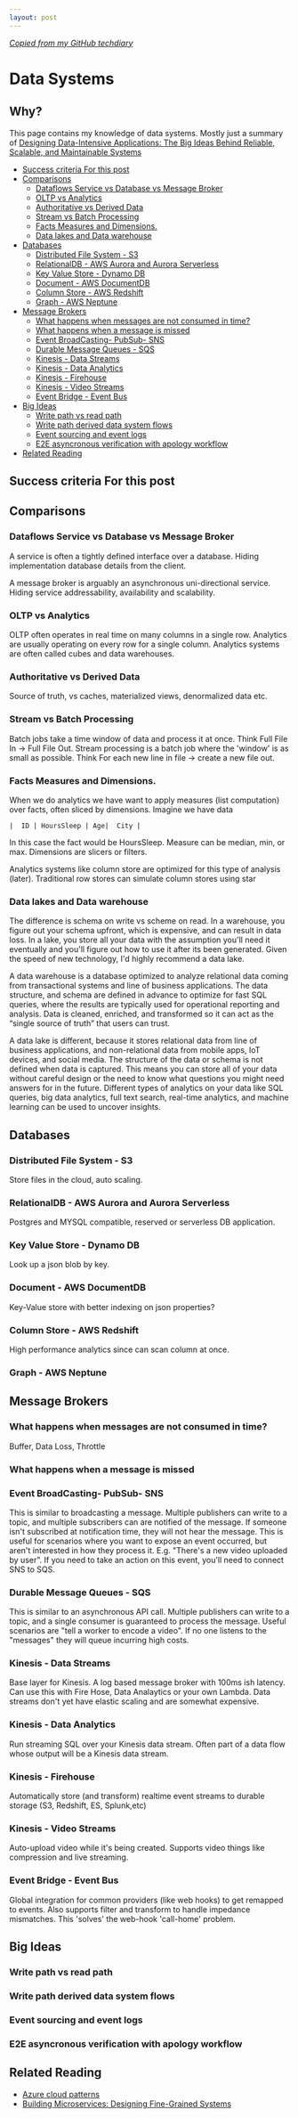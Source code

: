 ```yaml
---
layout: post
---
```


_[Copied from my GitHub techdiary](https://github.com/idvorkin/techdiary/blob/master/notes/data-systems.md)_

# Data Systems

## Why?

This page contains my knowledge of data systems. Mostly just a summary of [Designing Data-Intensive Applications: The Big Ideas Behind Reliable, Scalable, and Maintainable Systems](https://www.amazon.com/Designing-Data-Intensive-Applications-Reliable-Maintainable/dp/1449373321/ref=pd_lpo_sbs_14_t_0?_encoding=UTF8&psc=1&refRID=AZ1QGMVFB2K45MWY14X0)

<!-- prettier-ignore-start -->
<!-- vim-markdown-toc GFM -->

- [Success criteria For this post](#success-criteria-for-this-post)
- [Comparisons](#comparisons)
    - [Dataflows Service vs Database vs Message Broker](#dataflows-service-vs-database-vs-message-broker)
    - [OLTP vs Analytics](#oltp-vs-analytics)
    - [Authoritative vs Derived Data](#authoritative-vs-derived-data)
    - [Stream vs Batch Processing](#stream-vs-batch-processing)
    - [Facts Measures and Dimensions.](#facts-measures-and-dimensions)
    - [Data lakes and Data warehouse](#data-lakes-and-data-warehouse)
- [Databases](#databases)
    - [Distributed File System - S3](#distributed-file-system---s3)
    - [RelationalDB - AWS Aurora and Aurora Serverless](#relationaldb---aws-aurora-and-aurora-serverless)
    - [Key Value Store - Dynamo DB](#key-value-store---dynamo-db)
    - [Document - AWS DocumentDB](#document---aws-documentdb)
    - [Column Store - AWS Redshift](#column-store---aws-redshift)
    - [Graph  - AWS Neptune](#graph----aws-neptune)
- [Message Brokers](#message-brokers)
    - [What happens when messages are not consumed in time?](#what-happens-when-messages-are-not-consumed-in-time)
    - [What happens when a message is missed](#what-happens-when-a-message-is-missed)
    - [Event BroadCasting- PubSub- SNS](#event-broadcasting--pubsub--sns)
    - [Durable Message Queues - SQS](#durable-message-queues---sqs)
    - [Kinesis - Data Streams](#kinesis---data-streams)
    - [Kinesis - Data Analytics](#kinesis---data-analytics)
    - [Kinesis - Firehouse](#kinesis---firehouse)
    - [Kinesis - Video Streams](#kinesis---video-streams)
    - [Event Bridge - Event Bus](#event-bridge---event-bus)
- [Big Ideas](#big-ideas)
    - [Write path vs read path](#write-path-vs-read-path)
    - [Write path derived data system flows](#write-path-derived-data-system-flows)
    - [Event sourcing and event logs](#event-sourcing-and-event-logs)
    - [E2E asyncronous verification with apology workflow](#e2e-asyncronous-verification-with-apology-workflow)
- [Related Reading](#related-reading)

<!-- vim-markdown-toc -->
<!-- prettier-ignore-end -->

## Success criteria For this post

## Comparisons

### Dataflows Service vs Database vs Message Broker

A service is often a tightly defined interface over a database. Hiding implementation database details from the client.

A message broker is arguably an asynchronous uni-directional service. Hiding service addressability, availability and scalability.

### OLTP vs Analytics

OLTP often operates in real time on many columns in a single row. Analytics are usually operating on every row for a single column. Analytics systems are often called cubes and data warehouses.

### Authoritative vs Derived Data

Source of truth, vs caches, materialized views, denormalized data etc.

### Stream vs Batch Processing

Batch jobs take a time window of data and process it at once. Think Full File In -> Full File Out. Stream processing is a batch job where the 'window' is as small as possible. Think For each new line in file -> create a new file out.

### Facts Measures and Dimensions.

When we do analytics we have want to apply measures (list computation) over facts, often sliced by dimensions. Imagine we have data

    |  ID | HoursSleep | Age|  City |

In this case the fact would be HoursSleep. Measure can be median, min, or max. Dimensions are slicers or filters.

Analytics systems like column store are optimized for this type of analysis (later). Traditional row stores can simulate column stores using star

### Data lakes and Data warehouse

The difference is schema on write vs scheme on read. In a warehouse, you figure out your schema upfront, which is expensive, and can result in data loss. In a lake, you store all your data with the assumption you'll need it eventually and you'll figure out how to use it after its been generated. Given the speed of new technology, I'd highly recommend a data lake.

A data warehouse is a database optimized to analyze relational data coming from transactional systems and line of business applications. The data structure, and schema are defined in advance to optimize for fast SQL queries, where the results are typically used for operational reporting and analysis. Data is cleaned, enriched, and transformed so it can act as the “single source of truth” that users can trust.

A data lake is different, because it stores relational data from line of business applications, and non-relational data from mobile apps, IoT devices, and social media. The structure of the data or schema is not defined when data is captured. This means you can store all of your data without careful design or the need to know what questions you might need answers for in the future. Different types of analytics on your data like SQL queries, big data analytics, full text search, real-time analytics, and machine learning can be used to uncover insights.

## Databases

### Distributed File System - S3

Store files in the cloud, auto scaling.

### RelationalDB - AWS Aurora and Aurora Serverless

Postgres and MYSQL compatible, reserved or serverless DB application.

### Key Value Store - Dynamo DB

Look up a json blob by key.

### Document - AWS DocumentDB

Key-Value store with better indexing on json properties?

### Column Store - AWS Redshift

High performance analytics since can scan column at once.

### Graph - AWS Neptune

## Message Brokers

### What happens when messages are not consumed in time?

Buffer, Data Loss, Throttle

### What happens when a message is missed

### Event BroadCasting- PubSub- SNS

This is similar to broadcasting a message. Multiple publishers can write to a topic, and multiple subscribers can are notified of the message. If someone isn't subscribed at notification time, they will not hear the message. This is useful for scenarios where you want to expose an event occurred, but aren't interested in how they process it. E.g. "There's a new video uploaded by user". If you need to take an action on this event, you'll need to connect SNS to SQS.

### Durable Message Queues - SQS

This is similar to an asynchronous API call. Multiple publishers can write to a topic, and a single consumer is guaranteed to process the message. Useful scenarios are "tell a worker to encode a video". If no one listens to the "messages" they will queue incurring high costs.

### Kinesis - Data Streams

Base layer for Kinesis. A log based message broker with 100ms ish latency. Can use this with Fire Hose, Data Analaytics or your own Lambda. Data streams don't yet have elastic scaling and are somewhat expensive.

### Kinesis - Data Analytics

Run streaming SQL over your Kinesis data stream. Often part of a data flow whose output will be a Kinesis data stream.

### Kinesis - Firehouse

Automatically store (and transform) realtime event streams to durable storage (S3, Redshift, ES, Splunk,etc)

### Kinesis - Video Streams

Auto-upload video while it's being created. Supports video things like compression and live streaming.

### Event Bridge - Event Bus

Global integration for common providers (like web hooks) to get remapped to events. Also supports filter and transform to handle impedance mismatches. This 'solves' the web-hook 'call-home' problem.

## Big Ideas

### Write path vs read path

### Write path derived data system flows

### Event sourcing and event logs

### E2E asyncronous verification with apology workflow

## Related Reading

- [Azure cloud patterns](https://docs.microsoft.com/en-us/azure/architecture/patterns/)
- [Building Microservices: Designing Fine-Grained Systems](https://www.amazon.com/Building-Microservices-Designing-Fine-Grained-Systems/dp/1491950358)
